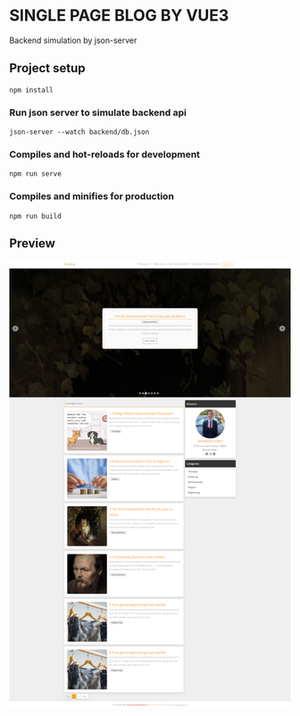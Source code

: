 # SINGLE PAGE BLOG BY VUE3

Backend simulation by json-server

## Project setup

```
npm install
```

### Run json server to simulate backend api

```
json-server --watch backend/db.json
```

### Compiles and hot-reloads for development

```
npm run serve
```

### Compiles and minifies for production

```
npm run build
```

## Preview

![SINGLE PAGE BLOG](./screenshot.png)
